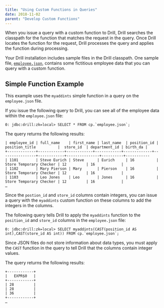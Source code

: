 ```yaml
---
title: "Using Custom Functions in Queries"
date: 2018-11-02
parent: "Develop Custom Functions"
---
```

When you issue a query with a custom function to Drill, Drill searches the
classpath for the function that matches the request in the query. Once Drill
locates the function for the request, Drill processes the query and applies
the function during processing.

Your Drill installation includes sample files in the Drill classpath. One
sample file, [`employee.json`]({{site.baseurl}}/docs/querying-json-files/), contains some fictitious employee data that you
can query with a custom function.

## Simple Function Example

This example uses the `myaddints` simple function in a query on the
`employee.json` file.

If you issue the following query to Drill, you can see all of the employee
data within the `employee.json` file:

    0: jdbc:drill:zk=local> SELECT * FROM cp.`employee.json`;

The query returns the following results:

	| employee_id | full_name    | first_name | last_name  | position_id | position_title          |  store_id  | department_id | birth_da |
	+-------------+------------+------------+------------+-------------+----------------+------------+---------------+----------+-----------
	| 1101        | Steve Eurich | Steve      | Eurich     | 16          | Store Temporary Checker | 12         | 16            |
	| 1102        | Mary Pierson | Mary       | Pierson    | 16          | Store Temporary Checker | 12         | 16            |
	| 1103        | Leo Jones    | Leo        | Jones      | 16          | Store Temporary Checker | 12         | 16            |
	…

Since the `postion_id` and `store_id` columns contain integers, you can issue
a query with the `myaddints` custom function on these columns to add the
integers in the columns.

The following query tells Drill to apply the `myaddints` function to the
`position_id` and `store_id` columns in the `employee.json` file:

    0: jdbc:drill:zk=local> SELECT myaddints(CAST(position_id AS int),CAST(store_id AS int)) FROM cp.`employee.json`;

Since JSON files do not store information about data types, you must apply the
`CAST` function in the query to tell Drill that the columns contain integer
values.

The query returns the following results:

	+------------+
	|   EXPR$0   |
	+------------+
	| 28         |
	| 28         |
	| 36         |
	+------------+
	…

